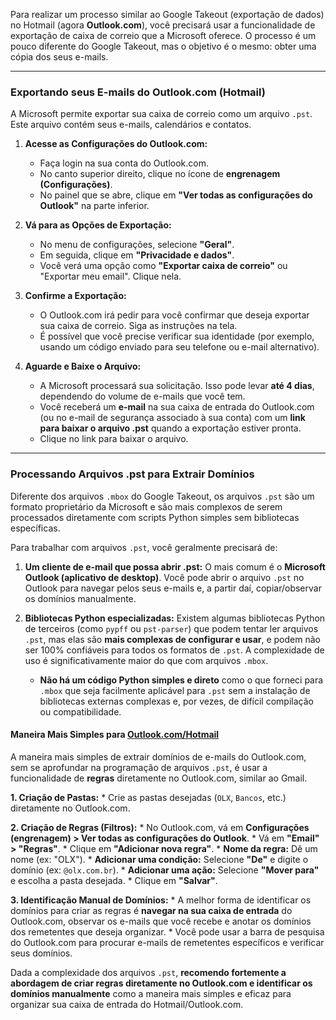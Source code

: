 Para realizar um processo similar ao Google Takeout (exportação de dados) no Hotmail (agora **Outlook.com**), você precisará usar a funcionalidade de exportação de caixa de correio que a Microsoft oferece. O processo é um pouco diferente do Google Takeout, mas o objetivo é o mesmo: obter uma cópia dos seus e-mails.

-----

### Exportando seus E-mails do Outlook.com (Hotmail)

A Microsoft permite exportar sua caixa de correio como um arquivo `.pst`. Este arquivo contém seus e-mails, calendários e contatos.

1.  **Acesse as Configurações do Outlook.com:**

      * Faça login na sua conta do Outlook.com.
      * No canto superior direito, clique no ícone de **engrenagem (Configurações)**.
      * No painel que se abre, clique em **"Ver todas as configurações do Outlook"** na parte inferior.

2.  **Vá para as Opções de Exportação:**

      * No menu de configurações, selecione **"Geral"**.
      * Em seguida, clique em **"Privacidade e dados"**.
      * Você verá uma opção como **"Exportar caixa de correio"** ou "Exportar meu email". Clique nela.

3.  **Confirme a Exportação:**

      * O Outlook.com irá pedir para você confirmar que deseja exportar sua caixa de correio. Siga as instruções na tela.
      * É possível que você precise verificar sua identidade (por exemplo, usando um código enviado para seu telefone ou e-mail alternativo).

4.  **Aguarde e Baixe o Arquivo:**

      * A Microsoft processará sua solicitação. Isso pode levar **até 4 dias**, dependendo do volume de e-mails que você tem.
      * Você receberá um **e-mail** na sua caixa de entrada do Outlook.com (ou no e-mail de segurança associado à sua conta) com um **link para baixar o arquivo .pst** quando a exportação estiver pronta.
      * Clique no link para baixar o arquivo.

-----

### Processando Arquivos .pst para Extrair Domínios

Diferente dos arquivos `.mbox` do Google Takeout, os arquivos `.pst` são um formato proprietário da Microsoft e são mais complexos de serem processados diretamente com scripts Python simples sem bibliotecas específicas.

Para trabalhar com arquivos `.pst`, você geralmente precisará de:

1.  **Um cliente de e-mail que possa abrir .pst:** O mais comum é o **Microsoft Outlook (aplicativo de desktop)**. Você pode abrir o arquivo `.pst` no Outlook para navegar pelos seus e-mails e, a partir daí, copiar/observar os domínios manualmente.

2.  **Bibliotecas Python especializadas:** Existem algumas bibliotecas Python de terceiros (como `pypff` ou `pst-parser`) que podem tentar ler arquivos `.pst`, mas elas são **mais complexas de configurar e usar**, e podem não ser 100% confiáveis para todos os formatos de `.pst`. A complexidade de uso é significativamente maior do que com arquivos `.mbox`.

      * **Não há um código Python simples e direto** como o que forneci para `.mbox` que seja facilmente aplicável para `.pst` sem a instalação de bibliotecas externas complexas e, por vezes, de difícil compilação ou compatibilidade.

#### Maneira Mais Simples para [Outlook.com/Hotmail](https://www.google.com/search?q=https://Outlook.com/Hotmail)

A maneira mais simples de extrair domínios de e-mails do Outlook.com, sem se aprofundar na programação de arquivos `.pst`, é usar a funcionalidade de **regras** diretamente no Outlook.com, similar ao Gmail.

**1. Criação de Pastas:**
\* Crie as pastas desejadas (`OLX`, `Bancos`, etc.) diretamente no Outlook.com.

**2. Criação de Regras (Filtros):**
\* No Outlook.com, vá em **Configurações (engrenagem) \> Ver todas as configurações do Outlook**.
\* Vá em **"Email" \> "Regras"**.
\* Clique em **"Adicionar nova regra"**.
\* **Nome da regra:** Dê um nome (ex: "OLX").
\* **Adicionar uma condição:** Selecione **"De"** e digite o domínio (ex: `@olx.com.br`).
\* **Adicionar uma ação:** Selecione **"Mover para"** e escolha a pasta desejada.
\* Clique em **"Salvar"**.

**3. Identificação Manual de Domínios:**
\* A melhor forma de identificar os domínios para criar as regras é **navegar na sua caixa de entrada** do Outlook.com, observar os e-mails que você recebe e anotar os domínios dos remetentes que deseja organizar.
\* Você pode usar a barra de pesquisa do Outlook.com para procurar e-mails de remetentes específicos e verificar seus domínios.

Dada a complexidade dos arquivos `.pst`, **recomendo fortemente a abordagem de criar regras diretamente no Outlook.com e identificar os domínios manualmente** como a maneira mais simples e eficaz para organizar sua caixa de entrada do Hotmail/Outlook.com.